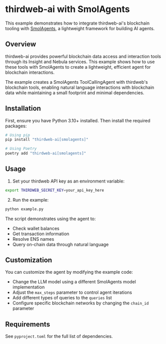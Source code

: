 # thirdweb-ai with SmolAgents

This example demonstrates how to integrate thirdweb-ai's blockchain tooling with [SmolAgents](https://github.com/huggingface/smolagents), a lightweight framework for building AI agents.

## Overview

thirdweb-ai provides powerful blockchain data access and interaction tools through its Insight and Nebula services. This example shows how to use these tools with SmolAgents to create a lightweight, efficient agent for blockchain interactions.

The example creates a SmolAgents ToolCallingAgent with thirdweb's blockchain tools, enabling natural language interactions with blockchain data while maintaining a small footprint and minimal dependencies.

## Installation

First, ensure you have Python 3.10+ installed. Then install the required packages:

```bash
# Using pip
pip install "thirdweb-ai[smolagents]"

# Using Poetry
poetry add "thirdweb-ai[smolagents]"
```

## Usage

1. Set your thirdweb API key as an environment variable:
```bash
export THIRDWEB_SECRET_KEY=your_api_key_here
```

2. Run the example:
```bash
python example.py
```

The script demonstrates using the agent to:
- Check wallet balances
- Get transaction information
- Resolve ENS names
- Query on-chain data through natural language

## Customization

You can customize the agent by modifying the example code:
- Change the LLM model using a different SmolAgents model implementation
- Adjust the `max_steps` parameter to control agent iterations
- Add different types of queries to the `queries` list
- Configure specific blockchain networks by changing the `chain_id` parameter

## Requirements

See `pyproject.toml` for the full list of dependencies. 